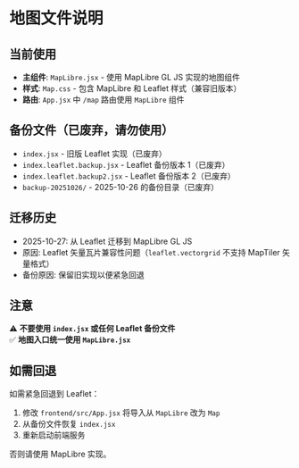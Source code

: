 # 地图文件说明

## 当前使用
- **主组件**: `MapLibre.jsx` - 使用 MapLibre GL JS 实现的地图组件
- **样式**: `Map.css` - 包含 MapLibre 和 Leaflet 样式（兼容旧版本）
- **路由**: `App.jsx` 中 `/map` 路由使用 `MapLibre` 组件

## 备份文件（已废弃，请勿使用）
- `index.jsx` - 旧版 Leaflet 实现（已废弃）
- `index.leaflet.backup.jsx` - Leaflet 备份版本 1（已废弃）
- `index.leaflet.backup2.jsx` - Leaflet 备份版本 2（已废弃）
- `backup-20251026/` - 2025-10-26 的备份目录（已废弃）

## 迁移历史
- 2025-10-27: 从 Leaflet 迁移到 MapLibre GL JS
- 原因: Leaflet 矢量瓦片兼容性问题（`leaflet.vectorgrid` 不支持 MapTiler 矢量格式）
- 备份原因: 保留旧实现以便紧急回退

## 注意
⚠️ **不要使用 `index.jsx` 或任何 Leaflet 备份文件**  
✅ **地图入口统一使用 `MapLibre.jsx`**

## 如需回退
如需紧急回退到 Leaflet：
1. 修改 `frontend/src/App.jsx` 将导入从 `MapLibre` 改为 `Map`
2. 从备份文件恢复 `index.jsx`
3. 重新启动前端服务

否则请使用 MapLibre 实现。

